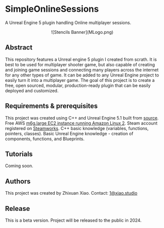 # SimpleOnlineSessions
 A Unreal Engine 5 plugin handling Online multiplayer sessions.

<p align="center">
![Stencils Banner](MLogo.png)
</p>


## Abstract

This repository features a Unreal engine 5 plugin I created from scrath. It is best to be used for multiplayer shooter game, but also capable of creating and joining game sessions and connecting many players across the internet for any other types of game. It can be added to any Unreal Engine project to easily turn it into a multiplayer game. The goal of this project is to create a free, open sourced, modular, production-ready plugin that can be easily deployed and customized.

## Requirements & prerequisites

This project was created using C++ and Unreal Engine 5.1 built from [source]([url](https://github.com/EpicGames/UnrealEngine/tree/release)).
Free AWS [m6g.large EC2 instance running Amazon Linux 2]([url](https://aws.amazon.com/ec2/graviton/)).
Steam account registered on [Steamworks]([url](https://partner.steamgames.com/)).
C++ basic knowledge (variables, functions, pointers, classes).
Basic Unreal Engine knowledge - creation of components, functions, and Blueprints.

## Tutorials

Coming soon.

## Authors

This project was created by Zhixuan Xiao.
Contact: 1@xiao.studio

## Release

This is a beta version.
Project will be released to the public in 2024.
